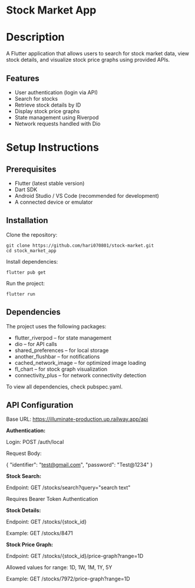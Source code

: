 # Stock Market App

# Description

A Flutter application that allows users to search for stock market data, view stock details, and visualize stock price graphs using provided APIs.

## Features

* User authentication (login via API)
* Search for stocks
* Retrieve stock details by ID
* Display stock price graphs
* State management using Riverpod
* Network requests handled with Dio

# Setup Instructions

## Prerequisites

* Flutter (latest stable version)
* Dart SDK
* Android Studio / VS Code (recommended for development)
* A connected device or emulator

## Installation

Clone the repository:

```
git clone https://github.com/hari070801/stock-market.git
cd stock_market_app
```

Install dependencies:

```
flutter pub get
```

Run the project:

```
flutter run
```

## Dependencies

The project uses the following packages:

* flutter_riverpod – for state management
* dio – for API calls
* shared_preferences – for local storage
* another_flushbar – for notifications
* cached_network_image – for optimized image loading
* fl_chart – for stock graph visualization
* connectivity_plus – for network connectivity detection

To view all dependencies, check pubspec.yaml.

## API Configuration

Base URL: https://illuminate-production.up.railway.app/api

**Authentication:**

Login: POST /auth/local

Request Body:

{
"identifier": "test@gmail.com",
"password": "Test@1234"
}

**Stock Search:**

Endpoint: GET /stocks/search?query="search text"

Requires Bearer Token Authentication

**Stock Details:**

Endpoint: GET /stocks/{stock_id}

Example: GET /stocks/8471

**Stock Price Graph:**

Endpoint: GET /stocks/{stock_id}/price-graph?range=1D

Allowed values for range: 1D, 1W, 1M, 1Y, 5Y

Example: GET /stocks/7972/price-graph?range=1D